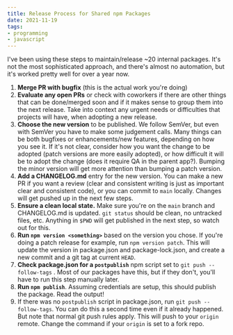 ```yaml
---
title: Release Process for Shared npm Packages
date: 2021-11-19
tags:
- programming
- javascript
---
```


I've been using these steps to maintain/release ~20 internal packages. It's
not the most sophisticated approach, and there's almost no automation, but
it's worked pretty well for over a year now.

1. **Merge PR with bugfix** (this is the actual work you're doing)
1. **Evaluate any open PRs** or check with coworkers if there are other things that can be done/merged soon and if it makes sense to group them into the next release. Take into context any urgent needs or difficulties that projects will have, when adopting a new release.
1. **Choose the new version** to be published. We follow SemVer, but even with SemVer you have to make some judgement calls. Many things can be both bugfixes or enhancements/new features, depending on how you see it. If it's not clear, consider how you want the change to be adopted (patch versions are more easily adopted), or how difficult it will be to adopt the change (does it require QA in the parent app?). Bumping the minor version will get more attention than bumping a patch version.
1. **Add a CHANGELOG.md** entry for the new version. You can make a new PR if you want a review (clear and consistent writing is just as important clear and consistent code), or you can commit to `main` locally. Changes will get pushed up in the next few steps.
1. **Ensure a clean local state.** Make sure you're on the `main` branch and CHANGELOG.md is updated. `git status` should be clean, no untracked files, etc. Anything in `$PWD` will get published in the next step, so watch out for this.
1. **Run `npm version <something>`** based on the version you chose. If you're doing a patch release for example, run `npm version patch`. This will update the version in package.json and package-lock.json, and create a new commit and a git tag at current `HEAD`.
1. **Check package.json for a `postpublish`** npm script set to `git push --follow-tags` . Most of our packages have this, but if they don't, you'll have to run this step manually later.
1. **Run `npm publish`**. Assuming credentials are setup, this should publish the package. Read the output!
1. If there was no `postpublish` script in package.json, run `git push --follow-tags`. You can do this a second time even if it already happened. But note that normal git push rules apply. This will push to your `origin` remote. Change the command if your `origin` is set to a fork repo.
